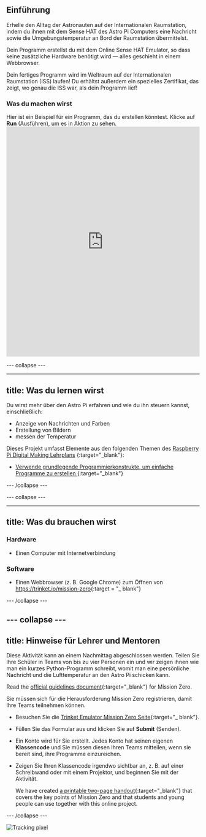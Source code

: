 ## Einführung

Erhelle den Alltag der Astronauten auf der Internationalen Raumstation, indem du ihnen mit dem Sense HAT des Astro Pi Computers eine Nachricht sowie die Umgebungstemperatur an Bord der Raumstation übermittelst.

Dein Programm erstellst du mit dem Online Sense HAT Emulator, so dass keine zusätzliche Hardware benötigt wird — alles geschieht in einem Webbrowser.

Dein fertiges Programm wird im Weltraum auf der Internationalen Raumstation (ISS) laufen! Du erhältst außerdem ein spezielles Zertifikat, das zeigt, wo genau die ISS war, als dein Programm lief!

### Was du machen wirst

Hier ist ein Beispiel für ein Programm, das du erstellen könntest. Klicke auf **Run** (Ausführen), um es in Aktion zu sehen. <iframe src="https://trinket.io/embed/python/069f6138f7?outputOnly=true&start=result" width="100%" height="600" frameborder="0" marginwidth="0" marginheight="0" allowfullscreen mark="crwd-mark"></iframe> 

\--- collapse \---

* * *

## title: Was du lernen wirst

Du wirst mehr über den Astro Pi erfahren und wie du ihn steuern kannst, einschließlich:

+ Anzeige von Nachrichten und Farben
+ Erstellung von Bildern
+ messen der Temperatur

Dieses Projekt umfasst Elemente aus den folgenden Themen des [Raspberry Pi Digital Making Lehrplans](http://rpf.io/curriculum) {:target="_blank"}:

+ [Verwende grundlegende Programmierkonstrukte, um einfache Programme zu erstellen ](https://curriculum.raspberrypi.org/programming/creator/){:target="_blank"}

\--- /collapse \---

\--- collapse \---

* * *

## title: Was du brauchen wirst

### Hardware

+ Einen Computer mit Internetverbindung

### Software

+ Einen Webbrowser (z. B. Google Chrome) zum Öffnen von <https://trinket.io/mission-zero>{:target = "_ blank"}

\--- /collapse \---

## \--- collapse \---

## title: Hinweise für Lehrer und Mentoren

Diese Aktivität kann an einem Nachmittag abgeschlossen werden. Teilen Sie Ihre Schüler in Teams von bis zu vier Personen ein und wir zeigen ihnen wie man ein kurzes Python-Programm schreibt, womit man eine persönliche Nachricht und die Lufttemperatur an den Astro Pi schicken kann.

Read the [official guidelines document](https://astro-pi.org/wp-content/uploads/2018/09/Astro_Pi_Mission_Zero_Guidelines_2018_19_V12_pages.pdf){:target="_blank"} for Mission Zero.

Sie müssen sich für die Herausforderung Mission Zero registrieren, damit Ihre Teams teilnehmen können.

+ Besuchen Sie die [Trinket Emulator Mission Zero Seite](https://trinket.io/mission-zero/register){:target="_ blank"}.

+ Füllen Sie das Formular aus und klicken Sie auf **Submit** (Senden).

+ Ein Konto wird für Sie erstellt. Jedes Konto hat seinen eigenen **Klassencode** und Sie müssen diesen Ihren Teams mitteilen, wenn sie bereit sind, ihre Programme einzureichen.

+ Zeigen Sie Ihren Klassencode irgendwo sichtbar an, z. B. auf einer Schreibwand oder mit einem Projektor, und beginnen Sie mit der Aktivität.
    
    We have created [a printable two-page handout](https://astro-pi.org/astro_pi_mission_zero_project_print_out_v10_print/){:target="_blank"} that covers the key points of Mission Zero and that students and young people can use together with this online project.

\--- /collapse \---

![Tracking pixel](https://code.org/api/hour/begin_raspberrypi_astropi.png)